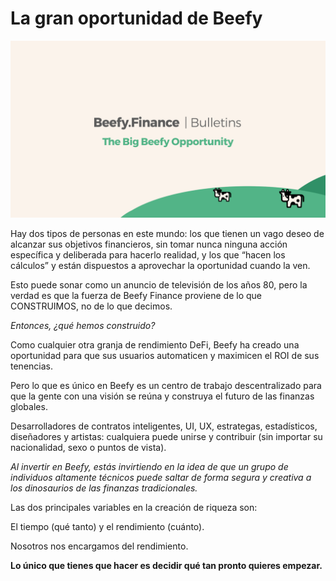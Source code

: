 # La gran oportunidad de Beefy

![](../../.gitbook/assets/bulletin-the-big-beefy-opportunity.png)

Hay dos tipos de personas en este mundo: los que tienen un vago deseo de alcanzar sus objetivos financieros, sin tomar nunca ninguna acción específica y deliberada para hacerlo realidad, y los que “hacen los cálculos” y están dispuestos a aprovechar la oportunidad cuando la ven.

Esto puede sonar como un anuncio de televisión de los años 80, pero la verdad es que la fuerza de Beefy Finance proviene de lo que CONSTRUIMOS, no de lo que decimos.

_Entonces, ¿qué hemos construido?_

Como cualquier otra granja de rendimiento DeFi, Beefy ha creado una oportunidad para que sus usuarios automaticen y maximicen el ROI de sus tenencias.

Pero lo que es único en Beefy es un centro de trabajo descentralizado para que la gente con una visión se reúna y construya el futuro de las finanzas globales.

Desarrolladores de contratos inteligentes, UI, UX, estrategas, estadísticos, diseñadores y artistas: cualquiera puede unirse y contribuir (sin importar su nacionalidad, sexo o puntos de vista).

_Al invertir en Beefy, estás invirtiendo en la idea de que un grupo de individuos altamente técnicos puede saltar de forma segura y creativa a los dinosaurios de las finanzas tradicionales._

Las dos principales variables en la creación de riqueza son:

El tiempo (qué tanto) y el rendimiento (cuánto).

Nosotros nos encargamos del rendimiento.

**Lo único que tienes que hacer es decidir qué tan pronto quieres empezar.**
